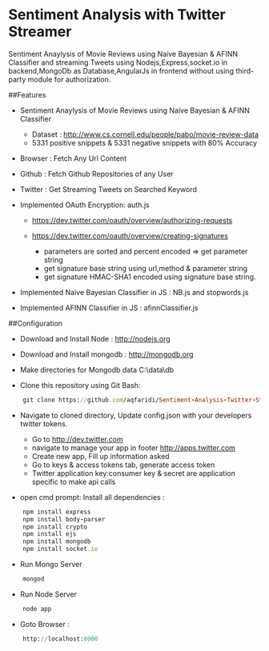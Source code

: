 # Sentiment Analysis with Twitter Streamer 

Sentiment Anaylysis of Movie Reviews using Naive Bayesian & AFINN Classifier and streaming Tweets using Nodejs,Express,socket.io in backend,MongoDb as Database,AngularJs in frontend without using third-party module for authorization.


##Features 

 - Sentiment Anaylysis of Movie Reviews using Naive Bayesian & AFINN Classifier
 	+ Dataset : http://www.cs.cornell.edu/people/pabo/movie-review-data
 	+ 5331 positive snippets & 5331 negative snippets with 80% Accuracy
 
 - Browser : Fetch Any Url Content 
 - Github : Fetch Github Repositories of any User
 - Twitter : Get Streaming Tweets on Searched Keyword
 - Implemented OAuth Encryption: auth.js 

 	+ https://dev.twitter.com/oauth/overview/authorizing-requests
	+ https://dev.twitter.com/oauth/overview/creating-signatures

 		* parameters are sorted and percent encoded => get parameter string
 		* get signature base string using url,method & parameter string
 		*  get signature HMAC-SHA1 encoded using signature base string.

 - Implemented Naive Bayesian Classifier in JS : NB.js and stopwords.js
 - Implemented AFINN Classifier in JS : afinnClassifier.js	

##Configuration 

- Download and Install Node : http://nodejs.org
- Download and Install mongodb : http://mongodb.org
- Make directories for Mongodb data C:\data\db 

- Clone this repository using Git Bash: 

```ruby
	git clone https://github.com/aqfaridi/Sentiment-Analysis-Twitter-Streamer.git
```

- Navigate to cloned directory, Update config.json with your developers twitter tokens.

	+ Go to http://dev.twitter.com 
	+ navigate to manage your app in footer http://apps.twitter.com
	+ Create new app, Fill up information asked
	+ Go to keys & access tokens tab, generate access token
	+ Twitter application key:consumer key & secret are application specific to make api calls

- open cmd prompt: Install all dependencies :

```ruby
	npm install express 
	npm install body-parser 
	npm install crypto
	npm install ejs
	npm install mongodb
	npm install socket.io  
```

- Run Mongo Server
```ruby
	mongod
```

- Run Node Server
```ruby
	node app
```
- Goto Browser : 

```ruby
	http://localhost:8000
```
